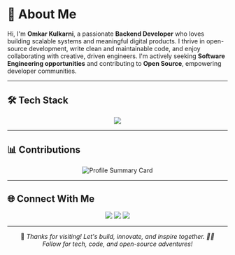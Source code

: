 # 👋 About Me

Hi, I'm **Omkar Kulkarni**, a passionate **Backend Developer** who loves building scalable systems and meaningful digital products. I thrive in open-source development, write clean and maintainable code, and enjoy collaborating with creative, driven engineers. I'm actively seeking **Software Engineering opportunities** and contributing to **Open Source**, empowering developer communities.

---

## 🛠️ Tech Stack   

<p align="center">
  <img src="https://skillicons.dev/icons?i=java,spring,hibernate,mysql,html,css,js,bootstrap,git,github,postman,idea,vscode" />
</p>

---

## 📊 Contributions
<p align="center">
  <img src="https://github-profile-summary-cards.vercel.app/api/cards/profile-details?username=omkarkulkarni2704&theme=github_dark" alt="Profile Summary Card" />
</p>

---

## 🌐 Connect With Me

<p align="center">
  <a href="https://www.linkedin.com/in/omkarkulkarni-dev/"><img src="https://img.shields.io/badge/LinkedIn-%40omkarkulkarni-0c66c3.svg?style=for-the-badge&logo=linkedin" /></a>
  <a href="mailto:omkarkulkarni2704@gmail.com"><img src="https://img.shields.io/badge/Gmail-Contact%20Me-D14836?style=for-the-badge&logo=gmail&logoColor=white" /></a>
  <img src="https://komarev.com/ghpvc/?username=omkarkulkarni2704&label=Profile%20Views&color=0e75b6&style=for-the-badge" />
</p>

---

<p align="center">
  🌟 <em>Thanks for visiting! Let's build, innovate, and inspire together. 🚀🔥</em><br/>
  <em>Follow for tech, code, and open-source adventures!</em>
</p>

